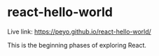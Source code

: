 # react-hello-world

Live link: https://peyo.github.io/react-hello-world/

This is the beginning phases of exploring React.
